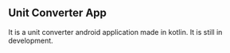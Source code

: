## Unit Converter App

It is a unit converter android application made in kotlin.
It is still in development.
